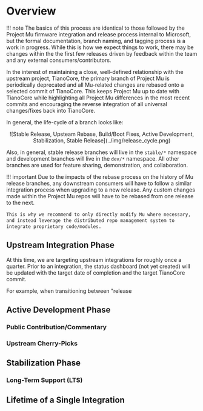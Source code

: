 # Overview

!!! note
    The basics of this process are identical to those followed by the Project Mu firmware integration and release process internal to Microsoft, but the formal documentation, branch naming, and tagging process is a work in progress. While this is how we expect things to work, there may be changes within the the first few releases driven by feedback within the team and any external consumers/contributors.

In the interest of maintaining a close, well-defined relationship with the upstream project, TianoCore, the primary branch of Project Mu is periodically deprecated and all Mu-related changes are rebased onto a selected commit of TianoCore. This keeps Project Mu up to date with TianoCore while highlighting all Project Mu differences in the most recent commits and encouraging the reverse integration of all universal changes/fixes back into TianoCore.

In general, the life-cycle of a branch looks like:

<center>![Stable Release, Upsteam Rebase, Build/Boot Fixes, Active Development, Stabilization, Stable Release](../img/release_cycle.png)</center>

Also, in general, stable release branches will live in the `stable/*` namespace and development branches will live in the `dev/*` namespace. All other branches are used for feature sharing, demonstration, and collaboration.

!!! important
    Due to the impacts of the rebase process on the history of Mu release branches, any downstream consumers will have to follow a similar integration process when upgrading to a new release. Any custom changes made within the Project Mu repos will have to be rebased from one release to the next.
    
    This is why we recommend to only directly modify Mu where necessary, and instead leverage the distributed repo management system to integrate proprietary code/modules.

## Upstream Integration Phase

At this time, we are targeting upstream integrations for roughly once a quarter. Prior to an integration, the status dashboard (not yet created) will be updated with the target date of completion and the target TianoCore commit.

For example, when transitioning between "release

## Active Development Phase

### Public Contribution/Commentary

### Upstream Cherry-Picks

## Stabilization Phase

### Long-Term Support (LTS)

## Lifetime of a Single Integration
